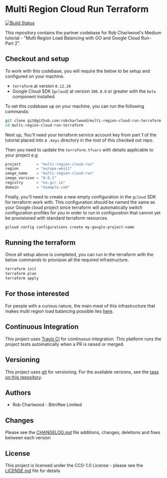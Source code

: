 # Multi Region Cloud Run Terraform
[![Build Status](https://travis-ci.org/robcharlwood/multi-region-cloud-run-terraform.svg?branch=master)](https://travis-ci.org/robcharlwood/multi-region-cloud-run-terraform/)

This repository contains the partner codebase for Rob Charlwood's Medium tutorial - "Multi Region Load Balancing with GO and Google Cloud Run - Part 2".

## Checkout and setup
To work with this codebase, you will require the below to be setup and configured on your machine.

* ``terraform`` at version ``0.12.28``
* Google Cloud SDK (``gcloud``) at version ``300.0.0`` or greater with the ``beta`` component installed.

To set this codebase up on your machine, you can run the following commands:

```bash
git clone git@github.com:robcharlwood/multi-region-cloud-run-terraform.git
cd multi-region-cloud-run-terraform
```

Next up, You'll need your terraform service account key from part 1 of the tutorial placed into a ``.keys`` directory in the root of
this checked out repo.

Then you need to update the ``terraform.tfvars`` with details applicable to your project e.g

```terraform
project       = "multi-region-cloud-run"
region        = "europe-west1"
image_name    = "multi-region-cloud-run"
image_version = "0.0.1"
registry      = "eu.gcr.io"
domain        = "example.com"
```

Finally, you'll need to create a new empty configuration in the ``gcloud`` SDK for terraform work with.
This configuration should be named the same as your Google cloud project since terraform will automatically switch configuration profiles for you in order to run in configuration that cannot yet be provisioned with standard terraform resources.

```bash
gcloud config configurations create my-google-project-name
```

## Running the terraform

Once all setup above is completed, you can run in the terraform with the below commands to provision all the required infrastructure.

```bash
terraform init
terraform plan
terraform apply
```

## For those interested
For people with a curious nature, the main meat of this infrastructure that makes multi region load balancing possible lies [here](https://github.com/robcharlwood/multi-region-cloud-run-terraform/blob/master/compute/main.tf#L45-L154).


## Continuous Integration

This project uses [Travis CI](http://travis-ci.org/) for continuous integration. This platform runs the project tests automatically when a PR is raised or merged.

## Versioning

This project uses [git](https://git-scm.com/) for versioning. For the available versions,
see the [tags on this repository](https://github.com/robcharlwood/multi-region-cloud-run-terraform/tags).

## Authors

* Rob Charlwood - Bitniftee Limited

## Changes

Please see the [CHANGELOG.md](https://github.com/robcharlwood/multi-region-cloud-run-terraform/blob/master/CHANGELOG.md) file additions, changes, deletions and fixes between each version

## License

This project is licensed under the CC0-1.0 License - please see the [LICENSE.md](https://github.com/robcharlwood/multi-region-cloud-run-terraform/blob/master/LICENSE) file for details
